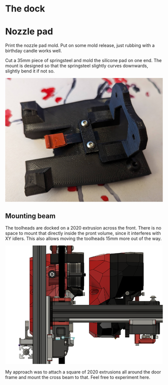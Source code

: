 
# The dock

# Nozzle pad

Print the nozzle pad mold. Put on some mold release, just rubbing with a birthday candle works well. 

Cut a 35mm piece of springsteel and mold the silicone pad on one end.
The mount is designed so that the springsteel slightly curves downwards, slightly bend it if not so. 

![Pad](/images/pad.jpg)

## Mounting beam

The toolheads are docked on a 2020 extrusion across the front. There is no space to mount that directly inside the pront volume, since it interferes with XY idlers. This also allows moving the toolheads 15mm more out of the way.

![Alt text](dock-profile.png)

My approach was to attach a square of 2020 extrusions all around the door frame and mount the cross beam to that. Feel free to experiment here.
